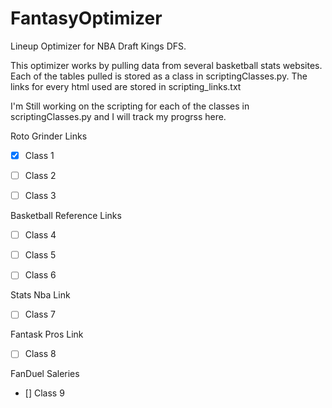 # FantasyOptimizer
Lineup Optimizer for NBA Draft Kings DFS. 


This optimizer works by pulling data from several basketball stats websites. Each of the tables pulled is stored as a class in scriptingClasses.py. The links for every html used are stored in scripting_links.txt



I'm Still working on the scripting for each of the classes in scriptingClasses.py and I will track my progrss here.

Roto Grinder Links
- [x] Class 1

- [ ] Class 2

- [ ] Class 3


Basketball Reference Links
- [ ] Class 4

- [ ] Class 5

- [ ] Class 6


Stats Nba Link
- [ ] Class 7


Fantask Pros Link
- [ ] Class 8

FanDuel Saleries
- [] Class 9

